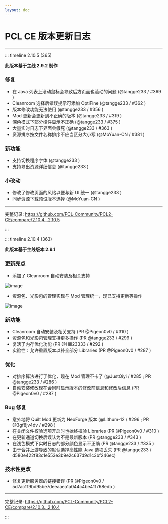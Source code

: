 ```yaml
---
layout: doc
---
```


# PCL CE 版本更新日志

---

::: timeline 2.10.5 (365)

**此版本基于主线 2.9.2 制作**

### 修复

- 在 Java 列表上滚动鼠标会导致后方页面也滚动的问题 (@tangge233 / #369 )
- Cleanroom 选择后错误提示可添加 OptiFine (@tangge233 / #362 )
- 版本修改功能无法使用 (@tangge233 / #356 )
- Mod 更新会更新到不正确的版本 (@tangge233 / #319 )
- 深色模式下部分控件显示不正确 (@tangge233 / #375 )
- 大量实时日志下界面会假死 (@tangge233 / #363 )
- 资源排序按文件名称排序不应当区分大小写 (@MoYuan-CN / #381 )

### 新功能

- 支持切换程序字体 (@tangge233 )
- 支持导出资源详细信息 (@tangge233 )

### 小改动

- 修改了修改页面的风格以便与新 UI 统一 (@tangge233 )
- 同步资源下载预设版本选择 (@MoYuan-CN )

---

完整记录: https://github.com/PCL-Community/PCL2-CE/compare/2.10.4...2.10.5

:::

::: timeline 2.10.4 (363)

**此版本基于主线版本 2.9.1**

### 更新亮点

- 添加了 Cleanroom 自动安装及相关支持

![image](https://github.com/user-attachments/assets/263ff708-e95f-434a-8266-ac17f7bae546)

- 资源包、光影包的管理实现与 Mod 管理统一，现已支持更新等操作

![image](https://github.com/user-attachments/assets/56584005-2817-4133-a2b3-1af3222add62)

### 新功能

- Cleanroom 自动安装及相关支持 (PR @Pigeon0v0 / #310 )
- 资源包和光影包管理支持更多操作 (PR @tangge233 / #299 )
- 复活了内存优化功能 (PR @Hill23333 / #292 )
- 实验性：允许重置版本以补全部分 Libraries (PR @Pigeon0v0 / #287 )

### 优化

- 对排序算法进行了优化，现在 Mod 管理不卡了 (@JustQiyi / #285 ; PR @tangge233 / #286 )
- 自动安装修改现在会同时显示版本的修改前信息和修改后信息 (PR @Pigeon0v0 / #287 )

### Bug 修复

- 意外地将 Quilt Mod 更新为 NeoForge 版本 (@Lithum-12 / #296 ; PR @3gf8jv4dv / #298 )
- 在关闭文件校验选项开启时也始终校验 Libraries (PR @Pigeon0v0 / #310 )
- 在更新通道切换后误认为不是最新版本 (PR @tangge233 / #343 )
- 在浅色模式下实时日志的部分颜色显示不正确 (PR @tangge233 / #335 )
- 由于合并上游导致的默认选择高性能 Java 选项丢失 (PR @tangge233 / d580e422f83c1e553e3b9e2c637d9d1c3bf246ec)

### 技术性更改

- 修复更新服务器的链接错误 (PR @Pigeon0v0 / 5d7ac119bd95be7deeaaea1a044c4be411768edb )

---

完整记录: https://github.com/PCL-Community/PCL2-CE/compare/2.10.3...2.10.4

:::